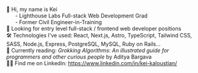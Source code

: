 👋 Hi, my name is Kei  
      - Lighthouse Labs Full-stack Web Development Grad  
      - Former Civil Engineer-in-Training  
🔎 Looking for entry level full-stack / frontend web developer positions  
🛠️ Technologies I've used: React, Next.js, Astro, TypeScript, Tailwind CSS, SASS, Node.js, Express, PostgreSQL, MySQL, Ruby on Rails...  
📖 Currently reading: _Grokking Algorithms: An illustrated guide for programmers and other curious people_ by Aditya Bargava  
👨‍💼 Find me on Linkedin: https://www.linkedin.com/in/kei-kaloustian/
